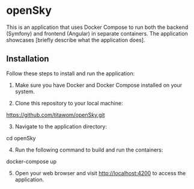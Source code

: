 # openSky

This is an application that uses Docker Compose to run both the backend (Symfony) and frontend (Angular) in separate containers. The application showcases [briefly describe what the application does].

## Installation

Follow these steps to install and run the application:

1. Make sure you have Docker and Docker Compose installed on your system.

2. Clone this repository to your local machine:

https://github.com/titawom/openSky.git

3. Navigate to the application directory:

cd openSky

4. Run the following command to build and run the containers:

docker-compose up


5. Open your web browser and visit [http://localhost:4200](http://localhost:4200) to access the application.


